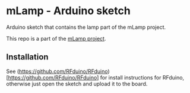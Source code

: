 # mLamp - Arduino sketch

Arduino sketch that contains the lamp part of the mLamp project. 

This repo is a part of the [mLamp project](https://github.com/mirosval/mLamp).

## Installation

See (https://github.com/RFduino/RFduino)[https://github.com/RFduino/RFduino] for install instructions for RFduino, otherwise just open the sketch and upload it to the board.

